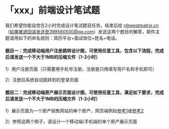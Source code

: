 # 「xxx」前端设计笔试题

我们希望你能自觉在2小时完成设计笔试题目任务。结束后给 r@westmatrix.cn （如果被退回请发送至399560500@qq.com）发送这两个题目的解答，邮件主题请用如下的命名规则：简历平台+面试岗位+姓名+电话。


#### 题目一：完成移动端用户注册跳转设计图，可使用任意工具，包含以下流程，完成后请发送一个不大于1MB的压缩文件（1-2小时）

 1）用户注册页面（只需要用手机号注册，注册是只用填写用户名和手机即可）

2）注册后系统自动跳转到的登录页面


#### 题目二：完成移动端房产展示页面设计图，可使用任意工具，满足如下要求，完成后请发送一个不大于1MB的压缩文件（1-2小时）

1）展示页面为一个房产销售网站的单个房产，网页端例如[参考1](https://bj.5i5j.com/ershoufang/40230918.html)或[参考2](https://bj.lianjia.com/ershoufang/101102780461.html)

2）参照这两个例子，请设计一个移动端/手机端的单个房产展示页面
